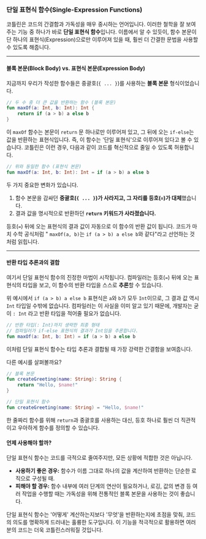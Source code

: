 ### 단일 표현식 함수(Single-Expression Functions)

코틀린은 코드의 간결함과 가독성을 매우 중시하는 언어입니다. 이러한 철학을 잘 보여주는 기능 중 하나가 바로 **단일 표현식 함수**입니다. 이름에서 알 수 있듯이, 함수 본문이 단 하나의 표현식(Expression)으로만 이루어져 있을 때, 훨씬 더 간결한 문법을 사용할 수 있도록 해줍니다.

-----

#### 블록 본문(Block Body) vs. 표현식 본문(Expression Body)

지금까지 우리가 작성한 함수들은 중괄호(`{ ... }`)를 사용하는 **블록 본문** 형식이었습니다.

```kotlin
// 두 수 중 더 큰 값을 반환하는 함수 (블록 본문)
fun maxOf(a: Int, b: Int): Int {
    return if (a > b) a else b
}
```

이 `maxOf` 함수는 본문이 `return` 문 하나로만 이루어져 있고, 그 뒤에 오는 `if-else`는 값을 반환하는 표현식입니다. 즉, 이 함수는 '단일 표현식'으로 이루어져 있다고 볼 수 있습니다. 코틀린은 이런 경우, 다음과 같이 코드를 혁신적으로 줄일 수 있도록 허용합니다.

```kotlin
// 위와 동일한 함수 (표현식 본문)
fun maxOf(a: Int, b: Int): Int = if (a > b) a else b
```

두 가지 중요한 변화가 있습니다.

1.  함수 본문을 감싸던 **중괄호(`{ ... }`)가 사라지고, 그 자리를 등호(`=`)가 대체**했습니다.
2.  결과 값을 명시적으로 반환하던 **`return` 키워드가 사라졌습니다.**

등호(`=`) 뒤에 오는 표현식의 결과 값이 자동으로 이 함수의 반환 값이 됩니다. 코드가 마치 수학 공식처럼 " `maxOf(a, b)`는 `if (a > b) a else b`와 같다"라고 선언하는 것처럼 읽힙니다.

-----

#### 반환 타입 추론과의 결합

여기서 단일 표현식 함수의 진정한 마법이 시작됩니다. 컴파일러는 등호(`=`) 뒤에 오는 표현식의 타입을 보고, 이 함수의 반환 타입을 스스로 **추론**할 수 있습니다.

위 예시에서 `if (a > b) a else b` 표현식은 `a`와 `b`가 모두 `Int`이므로, 그 결과 값 역시 `Int` 타입일 수밖에 없습니다. 컴파일러는 이 사실을 이미 알고 있기 때문에, 개발자는 굳이 `: Int` 라고 반환 타입을 적어줄 필요가 없습니다.

```kotlin
// 반환 타입(: Int)까지 생략한 최종 형태
// 컴파일러가 if-else 표현식의 결과가 Int임을 추론합니다.
fun maxOf(a: Int, b: Int) = if (a > b) a else b
```

이처럼 단일 표현식 함수는 타입 추론과 결합될 때 가장 강력한 간결함을 보여줍니다.

다른 예시를 살펴볼까요?

```kotlin
// 블록 본문
fun createGreeting(name: String): String {
    return "Hello, $name!"
}

// 단일 표현식 함수
fun createGreeting(name: String) = "Hello, $name!"
```

한 줄짜리 함수를 위해 `return`과 중괄호를 사용하는 대신, 등호 하나로 훨씬 더 직관적이고 우아하게 함수를 정의할 수 있습니다.

#### 언제 사용해야 할까?

단일 표현식 함수는 코드를 극적으로 줄여주지만, 모든 상황에 적합한 것은 아닙니다.

  * **사용하기 좋은 경우:** 함수가 이름 그대로 하나의 값을 계산하여 반환하는 단순한 로직으로 구성될 때.
  * **피해야 할 경우:** 함수 내부에 여러 단계의 연산이 필요하거나, 로깅, 값의 변경 등 여러 작업을 수행할 때는 가독성을 위해 전통적인 블록 본문을 사용하는 것이 좋습니다.

단일 표현식 함수는 '어떻게' 계산하는지보다 '무엇'을 반환하는지에 초점을 맞춰, 코드의 의도를 명확하게 드러내는 훌륭한 도구입니다. 이 기능을 적극적으로 활용하면 여러분의 코드는 더욱 코틀린스러워질 것입니다.